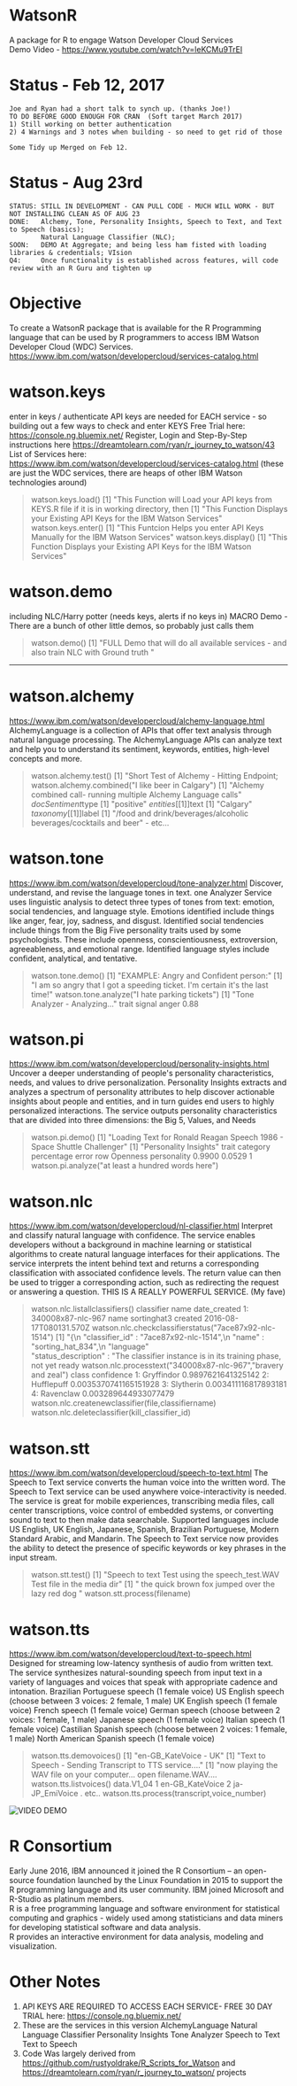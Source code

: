 # WatsonR
A package for R to engage Watson Developer Cloud Services  
Demo Video - https://www.youtube.com/watch?v=leKCMu9TrEI

# Status - Feb 12, 2017
    Joe and Ryan had a short talk to synch up. (thanks Joe!)
    TO DO BEFORE GOOD ENOUGH FOR CRAN  (Soft target March 2017)
    1) Still working on better authentication
    2) 4 Warnings and 3 notes when building - so need to get rid of those
    
    Some Tidy up Merged on Feb 12. 
    
    
    
# Status - Aug 23rd
    STATUS: STILL IN DEVELOPMENT - CAN PULL CODE - MUCH WILL WORK - BUT NOT INSTALLING CLEAN AS OF AUG 23
    DONE:   Alchemy, Tone, Personality Insights, Speech to Text, and Text to Speech (basics);
            Natural Language Classifier (NLC); 
    SOON:   DEMO At Aggregate; and being less ham fisted with loading libraries & credentials; VIsion
    Q4:     Once functionality is established across features, will code review with an R Guru and tighten up

# Objective
To create a WatsonR package that is available for the R Programming language that can be used by R programmers to access IBM Watson Developer Cloud (WDC) Services.  
https://www.ibm.com/watson/developercloud/services-catalog.html

# watson.keys 
enter in keys / authenticate
API keys are needed for EACH service - so building out a few ways to check and enter KEYS
Free Trial here: https://console.ng.bluemix.net/  Register, Login and
Step-By-Step instructions here https://dreamtolearn.com/ryan/r_journey_to_watson/43
List of Services here: https://www.ibm.com/watson/developercloud/services-catalog.html
(these are just the WDC services, there are heaps of other IBM Watson technologies around)
  
  > watson.keys.load()
  > [1] "This Function will Load your API keys from KEYS.R file if it is in working directory, then
  > [1] "This Function Displays your Existing API Keys for the IBM Watson Services"
  > watson.keys.enter()
  > [1] "This Funtcion Helps you enter API Keys Manually for the IBM Watson Services"
  > watson.keys.display()
  > [1] "This Function Displays your Existing API Keys for the IBM Watson Services"
  

# watson.demo 
including NLC/Harry potter (needs keys, alerts if no keys in)
MACRO Demo - There are a bunch of other little demos, so probably just calls them
  > watson.demo()
  > [1] "FULL Demo that will do all available services - and also train NLC with Ground truth "

________________________________________________________

# watson.alchemy
https://www.ibm.com/watson/developercloud/alchemy-language.html
AlchemyLanguage is a collection of APIs that offer text analysis through natural language processing. The AlchemyLanguage APIs can analyze text and help you to understand its sentiment, keywords, entities, high-level concepts and more.
  > watson.alchemy.test()
  > [1] "Short Test of Alchemy - Hitting Endpoint; 
  > watson.alchemy.combined("I like beer in Calgary")
  > [1] "Alchemy combined call- running multiple Alchemy Language calls"
  > $docSentiment$type [1] "positive"
  > $entities[[1]]$text [1] "Calgary"
  > $taxonomy[[1]]$label [1] "/food and drink/beverages/alcoholic beverages/cocktails and beer" - etc...

# watson.tone
https://www.ibm.com/watson/developercloud/tone-analyzer.html
Discover, understand, and revise the language tones in text. 
one Analyzer Service uses linguistic analysis to detect three types of tones from text: emotion, social tendencies, and language style. Emotions identified include things like anger, fear, joy, sadness, and disgust. Identified social tendencies include things from the Big Five personality traits used by some psychologists. These include openness, conscientiousness, extroversion, agreeableness, and emotional range. Identified language styles include confident, analytical, and tentative.
  > watson.tone.demo()
  > [1] "EXAMPLE: Angry and Confident person:"
  > [1] "I am so angry that I got a speeding ticket. I'm certain it's the last time!"
  > watson.tone.analyze("I hate parking tickets")
  > [1] "Tone Analyzer - Analyzing..."
  > trait signal
  > anger   0.88

# watson.pi
https://www.ibm.com/watson/developercloud/personality-insights.html
Uncover a deeper understanding of people's personality characteristics, needs, and values to drive personalization. 
Personality Insights extracts and analyzes a spectrum of personality attributes to help discover actionable insights about people and entities, and in turn guides end users to highly personalized interactions. The service outputs personality characteristics that are divided into three dimensions: the Big 5, Values, and Needs
  
  > watson.pi.demo()
  > [1] "Loading Text for Ronald Reagan Speech 1986 - Space Shuttle Challenger"
  > [1] "Personality Insights"
  > trait    category percentage  error row
  > Openness personality     0.9900 0.0529   1
  > watson.pi.analyze("at least a hundred words here")

# watson.nlc
https://www.ibm.com/watson/developercloud/nl-classifier.html
Interpret and classify natural language with confidence. 
The service enables developers without a background in machine learning or statistical algorithms to create natural language interfaces for their applications. The service interprets the intent behind text and returns a corresponding classification with associated confidence levels. The return value can then be used to trigger a corresponding action, such as redirecting the request or answering a question.
THIS IS A REALLY POWERFUL SERVICE. (My fave)
  > watson.nlc.listallclassifiers()
  >           classifier                  name                    date_created
  > 1:  340008x87-nlc-967     name  sortinghat3 created  2016-08-17T080131.570Z
  > watson.nlc.checkclassifierstatus("7ace87x92-nlc-1514")
  > [1] "{\n  \"classifier_id\" : \"7ace87x92-nlc-1514\",\n  \"name\" : \"sorting_hat_834\",\n  \"language\"   
  > \"status_description\" : \"The classifier instance is in its training phase, not yet ready 
  > watson.nlc.processtext("340008x87-nlc-967","bravery and zeal")
  >        class            confidence
  > 1: Gryffindor    0.9897621641325142
  > 2: Hufflepuff 0.0035370741165151928
  > 3:  Slytherin  0.003411116817893181
  > 4:  Ravenclaw  0.003289644933077479
  > watson.nlc.createnewclassifier(file,classifiername)
  > watson.nlc.deleteclassifier(kill_classifier_id)
  

# watson.stt
https://www.ibm.com/watson/developercloud/speech-to-text.html
The Speech to Text service converts the human voice into the written word.
The Speech to Text service can be used anywhere voice-interactivity is needed. The service is great for mobile experiences, transcribing media files, call center transcriptions, voice control of embedded systems, or converting sound to text to then make data searchable. Supported languages include US English, UK English, Japanese, Spanish, Brazilian Portuguese, Modern Standard Arabic, and Mandarin. The Speech to Text service now provides the ability to detect the presence of specific keywords or key phrases in the input stream.
  > watson.stt.test()
  > [1] "Speech to text Test using the speech_test.WAV Test file in the media dir"
  > [1] "  the quick brown fox jumped over the lazy red dog "
  > watson.stt.process(filename)

# watson.tts
https://www.ibm.com/watson/developercloud/text-to-speech.html
Designed for streaming low-latency synthesis of audio from written text. The service synthesizes natural-sounding speech from input text in a variety of languages and voices that speak with appropriate cadence and intonation.
    Brazilian Portuguese speech (1 female voice)
    US English speech (choose between 3 voices: 2 female, 1 male)
    UK English speech (1 female voice)
    French speech (1 female voice)
    German speech (choose between 2 voices: 1 female, 1 male)
    Japanese speech (1 female voice)
    Italian speech (1 female voice)
    Castilian Spanish speech (choose between 2 voices: 1 female, 1 male)
    North American Spanish speech (1 female voice)
  > watson.tts.demovoices()
  > [1] "en-GB_KateVoice - UK"
  > [1] "Text to Speech - Sending Transcript to TTS service...."
  > [1] "now playing the WAV file on your computer... open filename.WAV....
  > watson.tts.listvoices() 
  >              data.V1_04
  > 1       en-GB_KateVoice
  > 2        ja-JP_EmiVoice . etc..
  > watson.tts.process(transcript,voice_number)
  
      

![VIDEO DEMO](https://www.youtube.com/watch?v=hpcmyj5cT18)

# R Consortium
Early June 2016, IBM announced it joined the R Consortium – an open-source foundation launched by the Linux Foundation in 2015 to support the R programming language and its user community. 
IBM joined Microsoft and R-Studio as platinum members.  
R is a free programming language and software environment for statistical computing and graphics - widely used among statisticians and data miners for developing statistical software and data analysis.  
R provides an interactive environment for data analysis, modeling and visualization.


# Other Notes
1)  API KEYS ARE REQUIRED TO ACCESS EACH SERVICE- FREE 30 DAY TRIAL here: https://console.ng.bluemix.net/
2)  These are the services in this version
    AlchemyLanguage
    Natural Language Classifier 
    Personality Insights
    Tone Analyzer
    Speech to Text
    Text to Speech
3)  Code Was largely derived from 
    https://github.com/rustyoldrake/R_Scripts_for_Watson and
    https://dreamtolearn.com/ryan/r_journey_to_watson/ projects

